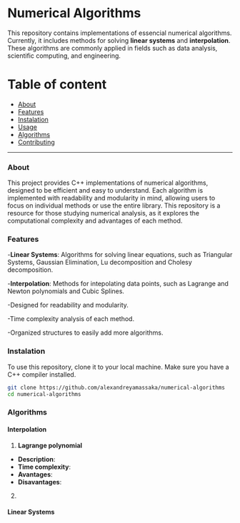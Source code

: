 # Numerical Algorithms

This repository contains implementations of essencial numerical algorithms. Currently, it includes methods for solving **linear systems** and **interpolation**. These algorithms are commonly applied in fields such as data analysis, scientific computing, and engineering. 

# Table of content
- [About](#about)
- [Features](#features)
- [Instalation](#instalation)
- [Usage](#usage)
- [Algorithms](#algorithms)
- [Contributing](#contributing)


---

### About

This project provides C++ implementations of numerical algorithms, designed to be efficient and easy to understand. Each algorithm is implemented with readability and modularity in mind, allowing users to focus on individual methods or use the entire library. This repository is a resource for those studying numerical analysis, as it explores the computational complexity and advantages of each method.  

### Features

-**Linear Systems**: Algorithms for solving linear equations, such as Triangular Systems, Gaussian Elimination, Lu decomposition and Cholesy decomposition.

-**Interpolation**: Methods for intepolating data points, such as Lagrange and Newton polynomials and Cubic Splines.  

-Designed for readability and modularity.

-Time complexity analysis of each method.

-Organized structures to easily add more algorithms.  

### Instalation

To use this repository, clone it to your local machine. Make sure you have a C++ compiler installed. 

```bash 
git clone https://github.com/alexandreyamassaka/numerical-algorithms
cd numerical-algorithms
```

### Algorithms 

#### Interpolation

1. **Lagrange polynomial**
- **Description**:
- **Time complexity**: 
- **Avantages**: 
- **Disavantages**:

2.

#### Linear Systems
